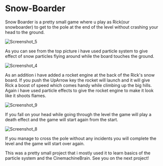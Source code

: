 # Snow-Boarder
Snow Boarder is a pretty small game where u play as Rick(our snowboarder) to get to the pole at the end of the level without crashing your head to the ground. 

![Screenshot_5](https://user-images.githubusercontent.com/101997322/188290412-687bf39d-69d9-4c4d-8215-0d54a852ce57.png)

As you can see from the top picture i have used particle system to give effect of snow particles flying around while the board touches the ground. 

![Screenshot_4](https://user-images.githubusercontent.com/101997322/188290452-59723776-b0bd-4767-8d7e-0db7b40885db.png)

As an addition i have added a rocket engine at the back of the Rick's snow board. If you push the UpArrow key the rocket will launch and it will give Rick a boost of speed which comes handy while climbing up the big hills. Again i have used particle effects to give the rocket engine to make it look like it shoots flames. 

![Screenshot_9](https://user-images.githubusercontent.com/101997322/188290582-779e7175-84d2-4170-b09c-3df5ec8a1dbf.png)

If you fall on your head while going through the level the game will play a death effect and the game will start again from the start. 

![Screenshot_8](https://user-images.githubusercontent.com/101997322/188290612-1b8108df-f45f-475f-89a5-791635f7ed58.png)

If you manage to cross the pole without any incidents you will complete the level and the game will start over again.

This was a pretty small project that i mostly used it to learn basics of the particle system and the CinemachineBrain.
See you on the next project!
